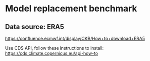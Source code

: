 # Model replacement benchmark

## Data source: ERA5

https://confluence.ecmwf.int/display/CKB/How+to+download+ERA5

Use CDS API, follow these instructions to install: https://cds.climate.copernicus.eu/api-how-to

